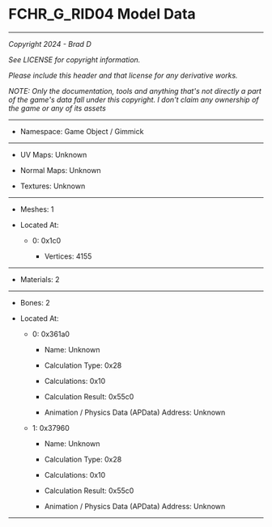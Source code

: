 # FCHR_G_RID04 Model Data

---

*Copyright 2024 - Brad D*

*See LICENSE for copyright information.*

*Please include this header and that license for any derivative works.*

*NOTE: Only the documentation, tools and anything that's not directly a part of the game's data fall under this copyright. I don't claim any ownership of the game or any of its assets*

---

* Namespace: Game Object / Gimmick

---

* UV Maps: Unknown

* Normal Maps: Unknown

* Textures: Unknown

---

* Meshes: 1

* Located At:

  * 0: 0x1c0

    * Vertices: 4155

---

* Materials: 2

---

* Bones: 2

* Located At:

  * 0: 0x361a0

    * Name: Unknown

    * Calculation Type: 0x28

    * Calculations: 0x10

    * Calculation Result: 0x55c0

    * Animation / Physics Data (APData) Address: Unknown

  * 1: 0x37960

    * Name: Unknown

    * Calculation Type: 0x28

    * Calculations: 0x10

    * Calculation Result: 0x55c0

    * Animation / Physics Data (APData) Address: Unknown

---

